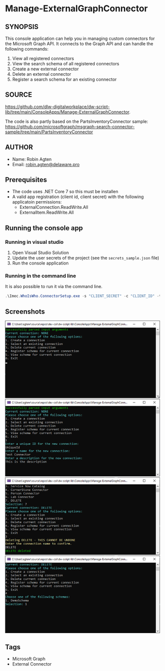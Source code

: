 # Manage-ExternalGraphConnector

## SYNOPSIS
This console application can help you in managing custom connectors for the Microsoft Graph API.
It connects to the Graph API and can handle the following commands:
1. View all registered connectors
2. View the search schema of all registered connectors
3. Create a new external connector
4. Delete an external connector
5. Register a search schema for an existing connector

## SOURCE
https://github.com/dlw-digitalworkplace/dw-script-lib/tree/main/ConsoleApps/Manage-ExternalGraphConnector.

The code is also partly based on the PartsInventoryConnector sample:
https://github.com/microsoftgraph/msgraph-search-connector-sample/tree/main/PartsInventoryConnector

## AUTHOR
 - Name: Robin Agten
 - Email: robin.agten@delaware.pro

## Prerequisites
 - The code uses .NET Core 7 so this must be installen
 - A valid app registration (client id, client secret) with the following applicatoin permissions:
   - ExternalConnection.ReadWrite.All
   - ExternalItem.ReadWrite.All

## Running the console app

### Running in visual studio
1. Open Visual Studio Solution
2. Update the user secrets of the project (see the `secrets_sample.json` file)
3. Run the console application
### Running in the command line
It is also possible to run it via the command line. 
```powershell
.\Imec.WhoIsWho.ConnectorSetup.exe -s "CLIENT_SECRET" -c "CLIENT_ID" -t "TENANT_ID"
```

## Screenshots
![](./assets/external-connector-options.png "Connector options")
![](./assets/external-connector-create.png "Connector create")
![](./assets/external-connector-delete.png "Connector delete")
![](./assets/external-connector-register.png "Connector schema register")


## Tags
 * Microsoft Graph
 * External Connector